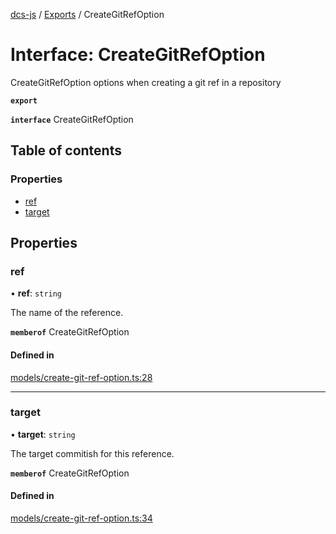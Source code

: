 [dcs-js](../README.md) / [Exports](../modules.md) / CreateGitRefOption

# Interface: CreateGitRefOption

CreateGitRefOption options when creating a git ref in a repository

**`export`**

**`interface`** CreateGitRefOption

## Table of contents

### Properties

- [ref](CreateGitRefOption.md#ref)
- [target](CreateGitRefOption.md#target)

## Properties

### <a id="ref" name="ref"></a> ref

• **ref**: `string`

The name of the reference.

**`memberof`** CreateGitRefOption

#### Defined in

[models/create-git-ref-option.ts:28](https://github.com/unfoldingWord/dcs-js/blob/42a7ab5/models/create-git-ref-option.ts#L28)

___

### <a id="target" name="target"></a> target

• **target**: `string`

The target commitish for this reference.

**`memberof`** CreateGitRefOption

#### Defined in

[models/create-git-ref-option.ts:34](https://github.com/unfoldingWord/dcs-js/blob/42a7ab5/models/create-git-ref-option.ts#L34)
